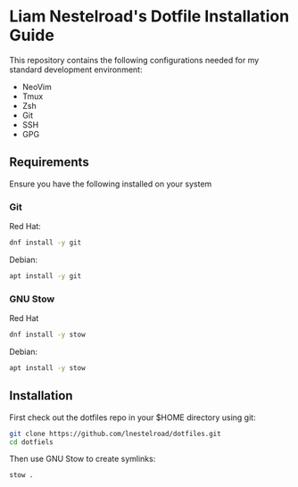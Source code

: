 # Liam Nestelroad's Dotfile Installation Guide

This repository contains the following configurations needed for my standard development environment:

+ NeoVim
+ Tmux
+ Zsh
+ Git
+ SSH
+ GPG

## Requirements

Ensure you have the following installed on your system

### Git

Red Hat:
```bash
dnf install -y git 
```

Debian:
```bash
apt install -y git 
```

### GNU Stow

Red Hat
```bash
dnf install -y stow
```

Debian:
```bash
apt install -y stow
```

## Installation

First check out the dotfiles repo in your $HOME directory using git:

```bash
git clone https://github.com/lnestelroad/dotfiles.git
cd dotfiels
```

Then use GNU Stow to create symlinks:

```bash
stow .
```
